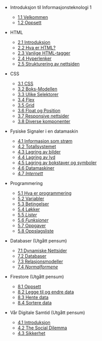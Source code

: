 <!-- _navbar.md -->
* Introduksjon til Informasjonsteknologi 1

  * [1.1 Velkommen](./1-introduksjon/velkommen.md)
  * [1.2 Oppsett](./1-introduksjon/oppsett.md)

* HTML
  * [2.1 Introduksjon](./2-html/introduksjon.md)
  * [2.2 Hva er HTML?](./2-html/hva-er-html.md)
  * [2.3 Vanlige HTML-tagger](./2-html/tagger.md)
  * [2.4 Hyperlenker](./2-html/lenker.md)
  * [2.5 Strukturering av nettsiden](2-html/struktur.md)
  
* CSS
  * [3.1 CSS](./3-css/css.md)
  * [3.2 Boks-Modellen](./3-css/cssboksen.md)
  * [3.3 Ulike Selektorer](./3-css/selektor.md)
  * [3.4 Flex](./3-css/flex.md)
  * [3.5 Grid](./3-css/grid.md)
  * [3.6 Float og Position](./3-css/floatogposition.md)
  * [3.7 Responsive nettsider](./3-css/responsive-nettsider.md)
  * [3.8 Diverse komponenter](./3-css/ekstra/ekstra.md)

* Fysiske Signaler i en datamaskin
  * [4.1 Informasjon som strøm](./4-signaler/informasjon.md) 
  * [4.2 Totallsystemet](./4-signaler/totallssystemet.md)
  * [4.3 Lagring av bilder](./4-signaler/bilder.md)
  * [4.4 Lagring av lyd](./4-signaler/lyd.md)
  * [4.5 Lagring av bokstaver og symboler](./4-signaler/bokstaver.md)
  * [4.6 Datamaskiner](./4-signaler/datamaskiner.md)
  * [4.7 *Internett*](./4-signaler/internett.md)

* Programmering
  * [5.1 Hva er programmering](./5-programmering/introprog.md)
  * [5.2 Variabler](./5-programmering/variable.md) 
  * [5.3 Betingelser](./5-programmering/betingelser.md)
  * [5.4 Løkker](./5-programmering/lokker.md)
  * [5.5 *Lister*](./5-programmering/lister.md)
  * [5.6 *Funksjoner*](./5-programmering/funksjoner.md)
  * [5.7 Oppgaver](./5-programmering/oppgaver.md)
  * [5.8 Oppslagsliste](./5-programmering/oppslagsliste.md)

* Databaser (Utgått pensum)
  * [7.1 Dynamiske Nettsider](./7-databaser/databaseteori.md)
  * [7.2 Databaser](./7-databaser/datamodeller.md)
  * [7.3 Relasjonsmodeller](./7-databaser/relasjonsmodell.md)
  * [7.4 *Normalformene*](./7-databaser/kommer.md)

* Firestore (Utgått pensum)
  * [8.1 Oppsett](./8-firestore/firebase-oppsett.md)
  * [8.2 Legge til og endre data](8-firestore/legge-til-og-endre-data.md)
  * [8.3 Hente data](8-firestore/hente-data-fra-databasen.md)
  * [8.4 Sortere data](8-firestore/sortere-data.md)

* Vår Digitale Samtid (Utgått pensum)
  * [4.1 Introduksjon](./4-samtid/intro.md)
  * [4.2 The Social Dilemma](./4-samtid/socialdilemma.md)
  * [4.3 Sikkerhet](./4-samtid/sikkerhet.md)